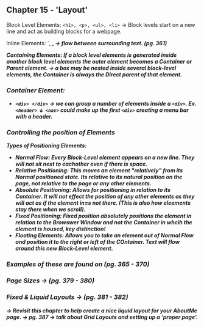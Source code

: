 ## Chapter 15 - 'Layout'

Block Level Elements: `<h1>, <p>, <ul>, <li>` -> Block levels start on a new line and act as building blocks for a webpage.

Inline Elements: `<img>, <b>, <i> -> flow between surrounding text. (pg. 361)

Containing Elements: If a block level elements is generated inside another block level elements the outer element becomes a **Container** or **Parent** element. 
-> a box may be nested inside several block-level elements, the Container is always the Direct parent of that element. 
### **Container Element:**
- `<div> </div>` -> we can group a number of elements inside a `<div>`. Ex. `<header> & <nav>` could make up the first `<div>` creating a menu bar with a header. 

### **Controlling the position of Elements**

Types of Positioning Elements:
- **Normal Flow**: Every Block-Level element appears on a new line. They will not sit next to eachother even if there is space.
- **Relative Positioning**: This moves an element "relatively" from its Normal positioned state. **Its relative to its natural position on the page, not relative to the page or any other elements.**
- **Absolute Positioning**: Allows for positioning in relation to its **Container**. It will not effect the position of any other elements as they will act as if the element in=s not there. (This is also how eleements stay there when we scroll).
- **Fixed Positioning**: Fixed position absolutely positions the element in relation to the **Browswer Window** and not the Container in whcih the element is housed, key distinction!
- **Floating Elements**: Allows you to take an element out of **Normal Flow** and position it to the right or left of the **COntainer**. Text will flow around this new **Block-Level** element.
### Examples of these are found on (pg. 365 - 370)

### **Page Sizes** -> (pg. 379 - 380)

### **Fixed & Liquid Layouts** -> (pg. 381 - 382)
-> Revisit this chapter to help create a nice liquid layout for your AboutMe page. 
-> pg. 387 -> talk about Grid Layouts and setting up a 'proper page'.


